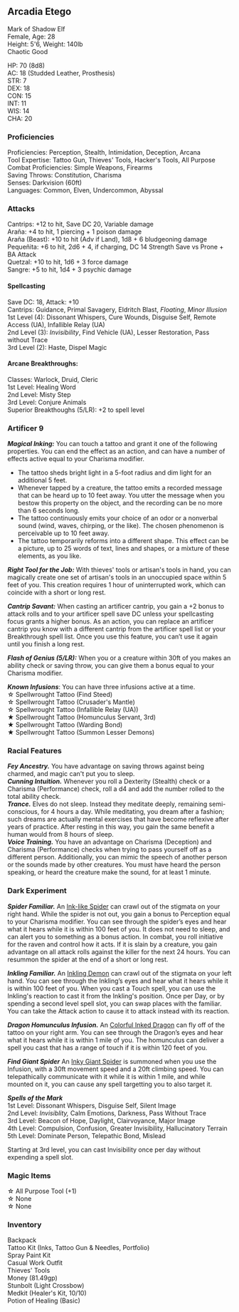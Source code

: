 ## Arcadia Etego
Mark of Shadow Elf \
Female, Age: 28 \
Height: 5'6, Weight: 140lb \
Chaotic Good

HP: 70 (8d8) \
AC: 18 (Studded Leather, Prosthesis) \
STR: 7 \
DEX: 18 \
CON: 15 \
INT: 11 \
WIS: 14 \
CHA: 20

### Proficiencies
Proficiencies: Perception, Stealth, Intimidation, Deception, Arcana \
Tool Expertise: Tattoo Gun, Thieves' Tools, Hacker's Tools, All Purpose \
Combat Proficiencies: Simple Weapons, Firearms \
Saving Throws: Constitution, Charisma \
Senses: Darkvision (60ft) \
Languages: Common, Elven, Undercommon, Abyssal 

### Attacks
Cantrips: +12 to hit, Save DC 20, Variable damage \
Araña: +4 to hit, 1 piercing + 1 poison damage \
Araña (Beast): +10 to hit (Adv if Land), 1d8 + 6 bludgeoning damage \
Pequeñita: +6 to hit, 2d6 + 4, if charging, DC 14 Strength Save vs Prone + BA Attack \
Quetzal: +10 to hit, 1d6 + 3 force damage \
Sangre: +5 to hit, 1d4 + 3 psychic damage

#### Spellcasting
Save DC: 18, Attack: +10 \
Cantrips: Guidance, Primal Savagery, Eldritch Blast, *Floating*, *Minor Illusion* \
1st Level (4): Dissonant Whispers, Cure Wounds, Disguise Self, Remote Access (UA), Infallible Relay (UA) \
2nd Level (3): _Invisibility_, Find Vehicle (UA), Lesser Restoration, Pass without Trace \
3rd Level (2): Haste, Dispel Magic

#### Arcane Breakthroughs:
Classes: Warlock, Druid, Cleric \
1st Level: Healing Word \
2nd Level: Misty Step \
3rd Level: Conjure Animals \
Superior Breakthoughs (5/LR): +2 to spell level

### Artificer 9
***Magical Inking:*** You can touch a tattoo and grant it one of the following properties. You can end the effect as an action, and can have a number of effects active equal to your Charisma modifier.
- The tattoo sheds bright light in a 5-foot radius and dim light for an additional 5 feet.
- Whenever tapped by a creature, the tattoo emits a recorded message that can be heard up to 10 feet away. You utter the message when you bestow this property on the object, and the recording can be no more than 6 seconds long.
- The tattoo continuously emits your choice of an odor or a nonverbal sound (wind, waves, chirping, or the like). The chosen phenomenon is perceivable up to 10 feet away.
- The tattoo temporarily reforms into a different shape. This effect can be a picture, up to 25 words of text, lines and shapes, or a mixture of these elements, as you like.

***Right Tool for the Job:*** With thieves' tools or artisan's tools in hand, you can magically create one set of artisan's tools in an unoccupied space within 5 feet of you. This creation requires 1 hour of uninterrupted work, which can coincide with a short or long rest. 

***Cantrip Savant:*** When casting an artificer cantrip, you gain a +2 bonus to attack rolls and to your artificer spell save DC unless your spellcasting focus grants a higher bonus. As an action, you can replace an artificer cantrip you know with a different cantrip from the artificer spell list or your Breakthrough spell list. Once you use this feature, you can’t use it again until you finish a long rest.

***Flash of Genius (5/LR):*** When you or a creature within 30ft of you makes an ability check or saving throw, you can give them a bonus equal to your Charisma modifier. 

***Known Infusions***: You can have three infusions active at a time.\
☆ Spellwrought Tattoo (Find Steed) \
☆ Spellwrought Tattoo (Crusader's Mantle) \
☆ Spellwrought Tattoo (Infallible Relay (UA)) \
★ Spellwrought Tattoo (Homunculus Servant, 3rd) \
★ Spellwrought Tattoo (Warding Bond) \
★ Spellwrought Tattoo (Summon Lesser Demons)

### Racial Features
***Fey Ancestry.*** You have advantage on saving throws against being charmed, and magic can't put you to sleep. \
***Cunning Intuition.*** Whenever you roll a Dexterity (Stealth) check or a Charisma (Performance) check, roll a d4 and add the number rolled to the total ability check. \
***Trance.*** Elves do not sleep. Instead they meditate deeply, remaining semi-conscious, for 4 hours a day.  While meditating, you dream after a fashion; such dreams are actually mental exercises that have become reflexive after years of practice. After resting in this way, you gain the same benefit a human would from 8 hours of sleep. \
***Voice Training.*** You have an advantage on Charisma (Deception) and Charisma (Performance) checks when trying to pass yourself off as a different person. Additionally, you can mimic the speech of another person or the sounds made by other creatures. You must have heard the person speaking, or heard the creature make the sound, for at least 1 minute. 

### Dark Experiment
***Spider Familiar.*** An [Ink-like Spider](https://roll20.net/compendium/dnd5e/Spider#content) can crawl out of the stigmata on your right hand. While the spider is not out, you gain a bonus to Perception equal to your Charisma modifier. You can see through the spider’s eyes and hear what it hears while it is within 100 feet of you. It does not need to sleep, and can alert you to something as a bonus action. In combat, you roll initiative for the raven and control how it acts. If it is slain by a creature, you gain advantage on all attack rolls against the killer for the next 24 hours. You can resummon the spider at the end of a short or long rest. 

***Inkling Familiar.*** An [Inkling Demon](https://5e.tools/bestiary/inkling-mascot-scc.html) can crawl out of the stigmata on your left hand. You can see through the Inkling’s eyes and hear what it hears while it is within 100 feet of you. When you cast a Touch spell, you can use the Inkling's reaction to cast it from the Inkling's position. Once per Day, or by spending a second level spell slot, you can swap places with the familiar. You can take the Attack action to cause it to attack instead with its reaction. 

***Dragon Homunculus Infusion.*** An [Colorful Inked Dragon](https://media.dndbeyond.com/compendium-images/ua/the-artificer/AzQEA72K8EMf9HmU/UA2024-Artificer.pdf) can fly off of the tattoo on your right arm. You can see through the Dragon’s eyes and hear what it hears while it is within 1 mile of you. The homunculus can deliver a spell you cast that has a range of touch if it is within 120 feet of you. 

***Find Giant Spider*** An [Inky Giant Spider](https://roll20.net/compendium/dnd5e/Warhorse#content) is summoned when you use the Infusion, with a 30ft movement speed and a 20ft climbing speed. You can telepathically communicate with it while it is within 1 mile, and while mounted on it, you can cause any spell targetting you to also target it. 

***Spells of the Mark*** \
1st Level: Dissonant Whispers, Disguise Self, Silent Image \
2nd Level: *Invisiblity,* Calm Emotions, Darkness, Pass Without Trace \
3rd Level: Beacon of Hope, Daylight, Clairvoyance, Major Image \
4th Level: Compulsion, Confusion, Greater Invisibility, Hallucinatory Terrain \
5th Level: Dominate Person, Telepathic Bond, Mislead

Starting at 3rd level, you can cast Invisibility once per day without expending a spell slot.

### Magic Items
☆ All Purpose Tool (+1) \
☆ None \
☆ None

### Inventory
Backpack \
Tattoo Kit (Inks, Tattoo Gun & Needles, Portfolio) \
Spray Paint Kit \
Casual Work Outfit \
Thieves' Tools \
Money (81.49gp) \
Stunbolt (Light Crossbow) \
Medkit (Healer's Kit, 10/10) \
Potion of Healing (Basic)
